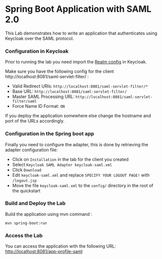 Spring Boot Application with SAML 2.0
=============================================================

This Lab demonstrates how to write an application that
authenticates using <span>Keycloak</span> over the SAML protocol. 

### Configuration in Keycloak

Prior to running the lab you need import the [Realm config](./config/realm-export.json) in <span>Keycloak</span>.


Make sure you have the following config for the client http://localhost:8081/saml-servlet-filter/ :


* Valid Redirect URIs: `http://localhost:8081/saml-servlet-filter/*`
* Base URL: `http://localhost:8081/saml-servlet-filter/`
* Master SAML Processing URL: `http://localhost:8081/saml-servlet-filter/saml`
* Force Name ID Format: `ON`

If you deploy the application somewhere else change the hostname and port of the URLs accordingly.

### Configuration in the Spring boot app

Finally you need to configure the adapter, this is done by retrieving the adapter configuration file:

* Click on `Installation` in the tab for the client you created
* Select `Keycloak SAML Adapter keycloak-saml.xml`
* Click `Download`
* Edit `keycloak-saml.xml` and replace `SPECIFY YOUR LOGOUT PAGE!` with `/logout.jsp`
* Move the file `keycloak-saml.xml` to the `config/` directory in the root of the quickstart


### Build and Deploy the Lab

Build the application using mvn command :

   ````
   mvn spring-boot:run

   ````

### Access the Lab


You can access the application with the following URL: <http://localhost:8081/app-profile-saml>

